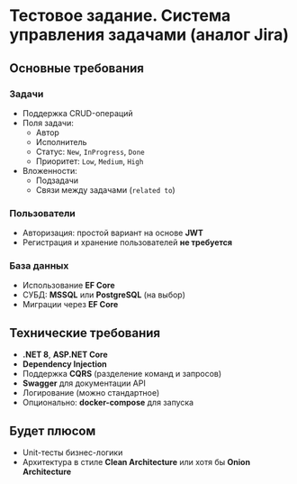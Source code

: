 # Тестовое задание. Система управления задачами (аналог Jira)

## Основные требования

### Задачи
- Поддержка CRUD-операций  
- Поля задачи:  
  - Автор  
  - Исполнитель  
  - Статус: `New`, `InProgress`, `Done`  
  - Приоритет: `Low`, `Medium`, `High`  
- Вложенности:  
  - Подзадачи  
  - Связи между задачами (`related to`)  

### Пользователи
- Авторизация: простой вариант на основе **JWT**  
- Регистрация и хранение пользователей **не требуется**  

### База данных
- Использование **EF Core**  
- СУБД: **MSSQL** или **PostgreSQL** (на выбор)  
- Миграции через **EF Core**  

## Технические требования
- **.NET 8**, **ASP.NET Core**  
- **Dependency Injection**  
- Поддержка **CQRS** (разделение команд и запросов)  
- **Swagger** для документации API  
- Логирование (можно стандартное)  
- Опционально: **docker-compose** для запуска  

## Будет плюсом
- Unit-тесты бизнес-логики  
- Архитектура в стиле **Clean Architecture** или хотя бы **Onion Architecture**  


